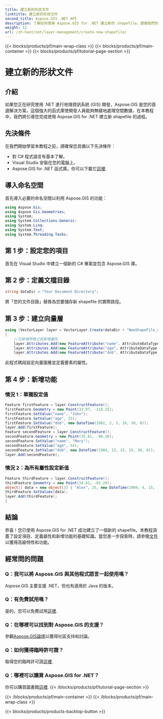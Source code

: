 ```yaml
---
title: 建立新的形狀文件
linktitle: 建立新的形狀文件
second_title: Aspose.GIS .NET API
description: 了解如何使用 Aspose.GIS for .NET 建立新的 shapefile。遵循我們的逐步指南並釋放空間資料操作的力量。
weight: 12
url: /zh-hant/net/layer-management/create-new-shapefile/
---
```


{{< blocks/products/pf/main-wrap-class >}}
{{< blocks/products/pf/main-container >}}
{{< blocks/products/pf/tutorial-page-section >}}

# 建立新的形狀文件

## 介紹
如果您正在研究使用 .NET 進行地理資訊系統 (GIS) 開發，Aspose.GIS 是您的首選解決方案。這個強大的函式庫使開發人員能夠無縫地處理空間數據，在本教程中，我們將引導您完成使用 Aspose.GIS for .NET 建立新 shapefile 的過程。
## 先決條件
在我們開始學習本教程之前，請確保您具備以下先決條件：
- 對 C# 程式語言有基本了解。
- Visual Studio 安裝在您的電腦上。
-  Aspose.GIS for .NET 函式庫。你可以下載它[這裡](https://releases.aspose.com/gis/net/).
## 導入命名空間
首先導入必要的命名空間以利用 Aspose.GIS 的功能：
```csharp
using Aspose.Gis;
using Aspose.Gis.Geometries;
using System;
using System.Collections.Generic;
using System.Linq;
using System.Text;
using System.Threading.Tasks;
```
## 第 1 步：設定您的項目
首先在 Visual Studio 中建立一個新的 C# 專案並包含 Aspose.GIS 庫。
## 第 2 步：定義文檔目錄
```csharp
string dataDir = "Your Document Directory";
```
將「您的文件目錄」替換為您要儲存新 shapefile 的實際路徑。
## 第 3 步：建立向量層
```csharp
using (VectorLayer layer = VectorLayer.Create(dataDir + "NewShapeFile_out.shp", Drivers.Shapefile))
{
    //在新增特徵之前新增屬性
    layer.Attributes.Add(new FeatureAttribute("name", AttributeDataType.String));
    layer.Attributes.Add(new FeatureAttribute("age", AttributeDataType.Integer));
    layer.Attributes.Add(new FeatureAttribute("dob", AttributeDataType.DateTime));
```
此程式碼段設定向量圖層並定義要素的屬性。
## 第 4 步：新增功能
### 情況 1：單獨設定值
```csharp
Feature firstFeature = layer.ConstructFeature();
firstFeature.Geometry = new Point(33.97, -118.25);
firstFeature.SetValue("name", "John");
firstFeature.SetValue("age", 23);
firstFeature.SetValue("dob", new DateTime(1982, 2, 5, 16, 30, 0));
layer.Add(firstFeature);
Feature secondFeature = layer.ConstructFeature();
secondFeature.Geometry = new Point(35.81, -96.28);
secondFeature.SetValue("name", "Mary");
secondFeature.SetValue("age", 54);
secondFeature.SetValue("dob", new DateTime(1984, 12, 15, 15, 30, 0));
layer.Add(secondFeature);
```
### 情況 2：為所有屬性設定新值
```csharp
Feature thirdFeature = layer.ConstructFeature();
thirdFeature.Geometry = new Point(34.81, -92.28);
object[] data = new object[3] { "Alex", 25, new DateTime(1989, 4, 15, 15, 30, 0) };
thirdFeature.SetValues(data);
layer.Add(thirdFeature);
}
```
## 結論
恭喜！您已使用 Aspose.GIS for .NET 成功建立了一個新的 shapefile。本教程涵蓋了設定項目、定義屬性和新增功能的基礎知識。當您進一步探索時，請參閱[文件](https://reference.aspose.com/gis/net/)以獲得高級特性和功能。
## 經常問的問題
### Q：我可以將 Aspose.GIS 與其他程式語言一起使用嗎？
Aspose.GIS 主要支援 .NET，但也有適用於 Java 的版本。
### Q：有免費試用嗎？
是的，您可以免費試用[這裡](https://releases.aspose.com/).
### Q：在哪裡可以找到對 Aspose.GIS 的支援？
參觀[Aspose.GIS論壇](https://forum.aspose.com/c/gis/33)以獲得社區支持和討論。
### Q：如何獲得臨時許可證？
取得您的臨時許可證[這裡](https://purchase.aspose.com/temporary-license/).
### Q：哪裡可以購買 Aspose.GIS for .NET？
你可以購買圖書館[這裡](https://purchase.aspose.com/buy).
{{< /blocks/products/pf/tutorial-page-section >}}

{{< /blocks/products/pf/main-container >}}
{{< /blocks/products/pf/main-wrap-class >}}

{{< blocks/products/products-backtop-button >}}
